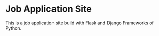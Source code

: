 # Job Application Site

This is a job application site build with Flask and Django Frameworks of Python. 
